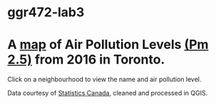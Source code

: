# ggr472-lab3

# A [map](https://ananmaysharan.github.io/ggr472-lab3/) of Air Pollution Levels [(Pm 2.5)](https://www.canada.ca/en/health-canada/services/air-quality/indoor-air-contaminants/fine-particulate-matter.html#:~:text=Fine%20particulate%20matter%20is%20the,referred%20to%20as%20PM2.5.&text=Fine%20particulate%20matter%20is%20so,see%20it%20without%20a%20microscope.) from 2016 in Toronto.

Click on a neighbourhood to view the name and air pollution level.

Data courtesy of [Statistics Canada](https://open.canada.ca/data/en/dataset/2d86f026-10b4-44ac-a68b-80a9dd5dd390), cleaned and processed in QGIS.
